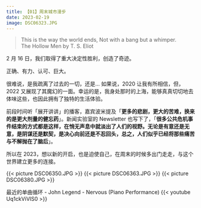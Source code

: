 ```yaml
---
title: 【01】周末城市漫步
date: 2023-02-19
image: DSC06323.JPG
---
```


> This is the way the world ends, Not with a bang but a whimper.  
> The Hollow Men by T. S. Eliot
<!--more-->

2 月 16 日，我们取得了重大决定性胜利，创造了奇迹。

正确、有力、认可、巨大。

很难说，是我疏离了过去的一切，还是... 如果说，2020 让我有所相信，但，2022 又展现了其魔幻的一面。幸运的是，我身处那时的上海，能够真真切切地去体味这些，也因此拥有了独特的生活体验。

前段时间听「展开讲讲」的播客，嘉宾波米提及「**更多的悲剧，更大的苦难，换来的是更大剂量的健忘药**」。新闻实验室的 Newsletter 也写下了，「**很多公共危机事件结束的方式都是这样，在悄无声息中就淡出了人们的视野。无论是有意还是无意，是阴谋还是默契，是决心向前还是不忍回头，总之，人们似乎已经将那些痛苦与不解抛在了脑后**」。

所以在 2023，想以新的开启，也是迫使自己，在周末的时候多出门走走，与这个世界建立更多的连接。

{{< picture DSC06350.JPG >}}
{{< picture DSC06363.JPG >}}
{{< picture DSC06380.JPG >}}

最近的单曲循环 - John Legend - Nervous (Piano Performance)
{{< youtube Uq1ckViVlS0 >}}